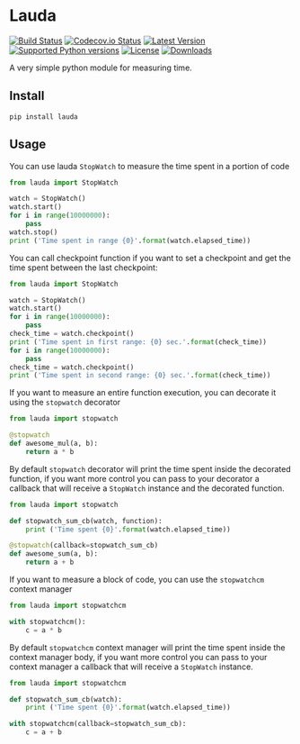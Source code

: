# Lauda
[![Build Status][travis-image]][travis-url] [![Codecov.io Status][codecovio-image]][codecovio-url]
[![Latest Version](https://img.shields.io/pypi/v/lauda.svg)](https://pypi.python.org/pypi/lauda/)
[![Supported Python versions](https://img.shields.io/badge/python-2.6%2C%202.7%2C%203.3%2C%203.4-blue.svg)](https://pypi.python.org/pypi/lauda/)
[![License](https://img.shields.io/github/license/astagi/lauda.svg)](https://pypi.python.org/pypi/lauda/)
[![Downloads](https://img.shields.io/pypi/dm/lauda.svg)](https://pypi.python.org/pypi/lauda/)

A very simple python module for measuring time.

## Install

    pip install lauda

## Usage
You can use lauda `StopWatch` to measure the time spent in a portion of code

```python
from lauda import StopWatch

watch = StopWatch()
watch.start()
for i in range(10000000):
    pass
watch.stop()
print ('Time spent in range {0}'.format(watch.elapsed_time))
```

You can call checkpoint function if you want to set a checkpoint and get the time spent between the last checkpoint:

```python
from lauda import StopWatch

watch = StopWatch()
watch.start()
for i in range(10000000):
    pass
check_time = watch.checkpoint()
print ('Time spent in first range: {0} sec.'.format(check_time))
for i in range(10000000):
    pass
check_time = watch.checkpoint()
print ('Time spent in second range: {0} sec.'.format(check_time))
```

If you want to measure an entire function execution, you can decorate it using the `stopwatch` decorator

```python
from lauda import stopwatch

@stopwatch
def awesome_mul(a, b):
    return a * b
```

By default `stopwatch` decorator will print the time spent inside the decorated function, if you want more control you can pass to your decorator a callback that will receive a `StopWatch` instance and the decorated function.

```python
from lauda import stopwatch

def stopwatch_sum_cb(watch, function):
    print ('Time spent {0}'.format(watch.elapsed_time))

@stopwatch(callback=stopwatch_sum_cb)
def awesome_sum(a, b):
    return a + b
```

If you want to measure a block of code, you can use the `stopwatchcm` context manager

```python
from lauda import stopwatchcm

with stopwatchcm():
    c = a * b
```

By default `stopwatchcm` context manager will print the time spent inside the context manager body, if you want more control you can pass to your context manager a callback that will receive a `StopWatch` instance.

```python
from lauda import stopwatchcm

def stopwatch_sum_cb(watch):
    print ('Time spent {0}'.format(watch.elapsed_time))

with stopwatchcm(callback=stopwatch_sum_cb):
    c = a + b
```

[travis-url]: https://travis-ci.org/astagi/lauda
[travis-image]: http://img.shields.io/travis/astagi/lauda.svg?branch=master

[codecovio-url]: http://codecov.io/github/astagi/lauda?branch=master
[codecovio-image]: https://img.shields.io/codecov/c/github/astagi/lauda.svg
